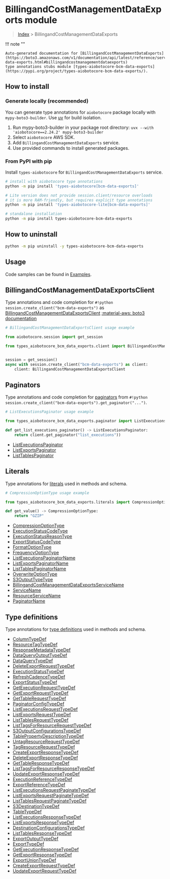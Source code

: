 # BillingandCostManagementDataExports module

> [Index](../README.md) > BillingandCostManagementDataExports


!!! note ""

    Auto-generated documentation for [BillingandCostManagementDataExports](https://boto3.amazonaws.com/v1/documentation/api/latest/reference/services/bcm-data-exports.html#billingandcostmanagementdataexports)
    type annotations stubs module [types-aiobotocore-bcm-data-exports](https://pypi.org/project/types-aiobotocore-bcm-data-exports/).

## How to install

### Generate locally (recommended)

You can generate type annotations for `aiobotocore` package locally with `mypy-boto3-builder`.
Use [uv](https://docs.astral.sh/uv/getting-started/installation/) for build isolation.

1. Run mypy-boto3-builder in your package root directory: `uvx --with 'aiobotocore==2.24.2' mypy-boto3-builder`
1. Select `aiobotocore` AWS SDK.
1. Add `BillingandCostManagementDataExports` service.
1. Use provided commands to install generated packages.



### From PyPI with pip

Install `types-aiobotocore` for `BillingandCostManagementDataExports` service.

```bash
# install with aiobotocore type annotations
python -m pip install 'types-aiobotocore[bcm-data-exports]'

# Lite version does not provide session.client/resource overloads
# it is more RAM-friendly, but requires explicit type annotations
python -m pip install 'types-aiobotocore-lite[bcm-data-exports]'

# standalone installation
python -m pip install types-aiobotocore-bcm-data-exports
```



## How to uninstall

```bash
python -m pip uninstall -y types-aiobotocore-bcm-data-exports
```

## Usage

Code samples can be found in [Examples](./usage.md).

## BillingandCostManagementDataExportsClient

Type annotations and code completion for  `#!python session.create_client("bcm-data-exports")` as [BillingandCostManagementDataExportsClient](./client.md)
[:material-aws: boto3 documentation](https://boto3.amazonaws.com/v1/documentation/api/latest/reference/services/bcm-data-exports.html#BillingandCostManagementDataExports.Client)

```python
# BillingandCostManagementDataExportsClient usage example

from aiobotocore.session import get_session

from types_aiobotocore_bcm_data_exports.client import BillingandCostManagementDataExportsClient


session = get_session()
async with session.create_client("bcm-data-exports") as client:
    client: BillingandCostManagementDataExportsClient
```


## Paginators

Type annotations and code completion for
[paginators](./paginators.md)
from `#!python session.create_client("bcm-data-exports").get_paginator("...")`.

```python
# ListExecutionsPaginator usage example

from types_aiobotocore_bcm_data_exports.paginator import ListExecutionsPaginator

def get_list_executions_paginator() -> ListExecutionsPaginator:
    return client.get_paginator("list_executions"))
```

- [ListExecutionsPaginator](./paginators.md#listexecutionspaginator)
- [ListExportsPaginator](./paginators.md#listexportspaginator)
- [ListTablesPaginator](./paginators.md#listtablespaginator)








## Literals

Type annotations for [literals](./literals.md) used in methods and schema.

```python
# CompressionOptionType usage example

from types_aiobotocore_bcm_data_exports.literals import CompressionOptionType

def get_value() -> CompressionOptionType:
    return "GZIP"
```

- [CompressionOptionType](./literals.md#compressionoptiontype)
- [ExecutionStatusCodeType](./literals.md#executionstatuscodetype)
- [ExecutionStatusReasonType](./literals.md#executionstatusreasontype)
- [ExportStatusCodeType](./literals.md#exportstatuscodetype)
- [FormatOptionType](./literals.md#formatoptiontype)
- [FrequencyOptionType](./literals.md#frequencyoptiontype)
- [ListExecutionsPaginatorName](./literals.md#listexecutionspaginatorname)
- [ListExportsPaginatorName](./literals.md#listexportspaginatorname)
- [ListTablesPaginatorName](./literals.md#listtablespaginatorname)
- [OverwriteOptionType](./literals.md#overwriteoptiontype)
- [S3OutputTypeType](./literals.md#s3outputtypetype)
- [BillingandCostManagementDataExportsServiceName](./literals.md#billingandcostmanagementdataexportsservicename)
- [ServiceName](./literals.md#servicename)
- [ResourceServiceName](./literals.md#resourceservicename)
- [PaginatorName](./literals.md#paginatorname)




## Type definitions

Type annotations for [type definitions](./type_defs.md) used in methods and schema.

- [ColumnTypeDef](./type_defs.md#columntypedef)
- [ResourceTagTypeDef](./type_defs.md#resourcetagtypedef)
- [ResponseMetadataTypeDef](./type_defs.md#responsemetadatatypedef)
- [DataQueryOutputTypeDef](./type_defs.md#dataqueryoutputtypedef)
- [DataQueryTypeDef](./type_defs.md#dataquerytypedef)
- [DeleteExportRequestTypeDef](./type_defs.md#deleteexportrequesttypedef)
- [ExecutionStatusTypeDef](./type_defs.md#executionstatustypedef)
- [RefreshCadenceTypeDef](./type_defs.md#refreshcadencetypedef)
- [ExportStatusTypeDef](./type_defs.md#exportstatustypedef)
- [GetExecutionRequestTypeDef](./type_defs.md#getexecutionrequesttypedef)
- [GetExportRequestTypeDef](./type_defs.md#getexportrequesttypedef)
- [GetTableRequestTypeDef](./type_defs.md#gettablerequesttypedef)
- [PaginatorConfigTypeDef](./type_defs.md#paginatorconfigtypedef)
- [ListExecutionsRequestTypeDef](./type_defs.md#listexecutionsrequesttypedef)
- [ListExportsRequestTypeDef](./type_defs.md#listexportsrequesttypedef)
- [ListTablesRequestTypeDef](./type_defs.md#listtablesrequesttypedef)
- [ListTagsForResourceRequestTypeDef](./type_defs.md#listtagsforresourcerequesttypedef)
- [S3OutputConfigurationsTypeDef](./type_defs.md#s3outputconfigurationstypedef)
- [TablePropertyDescriptionTypeDef](./type_defs.md#tablepropertydescriptiontypedef)
- [UntagResourceRequestTypeDef](./type_defs.md#untagresourcerequesttypedef)
- [TagResourceRequestTypeDef](./type_defs.md#tagresourcerequesttypedef)
- [CreateExportResponseTypeDef](./type_defs.md#createexportresponsetypedef)
- [DeleteExportResponseTypeDef](./type_defs.md#deleteexportresponsetypedef)
- [GetTableResponseTypeDef](./type_defs.md#gettableresponsetypedef)
- [ListTagsForResourceResponseTypeDef](./type_defs.md#listtagsforresourceresponsetypedef)
- [UpdateExportResponseTypeDef](./type_defs.md#updateexportresponsetypedef)
- [ExecutionReferenceTypeDef](./type_defs.md#executionreferencetypedef)
- [ExportReferenceTypeDef](./type_defs.md#exportreferencetypedef)
- [ListExecutionsRequestPaginateTypeDef](./type_defs.md#listexecutionsrequestpaginatetypedef)
- [ListExportsRequestPaginateTypeDef](./type_defs.md#listexportsrequestpaginatetypedef)
- [ListTablesRequestPaginateTypeDef](./type_defs.md#listtablesrequestpaginatetypedef)
- [S3DestinationTypeDef](./type_defs.md#s3destinationtypedef)
- [TableTypeDef](./type_defs.md#tabletypedef)
- [ListExecutionsResponseTypeDef](./type_defs.md#listexecutionsresponsetypedef)
- [ListExportsResponseTypeDef](./type_defs.md#listexportsresponsetypedef)
- [DestinationConfigurationsTypeDef](./type_defs.md#destinationconfigurationstypedef)
- [ListTablesResponseTypeDef](./type_defs.md#listtablesresponsetypedef)
- [ExportOutputTypeDef](./type_defs.md#exportoutputtypedef)
- [ExportTypeDef](./type_defs.md#exporttypedef)
- [GetExecutionResponseTypeDef](./type_defs.md#getexecutionresponsetypedef)
- [GetExportResponseTypeDef](./type_defs.md#getexportresponsetypedef)
- [ExportUnionTypeDef](./type_defs.md#exportuniontypedef)
- [CreateExportRequestTypeDef](./type_defs.md#createexportrequesttypedef)
- [UpdateExportRequestTypeDef](./type_defs.md#updateexportrequesttypedef)

